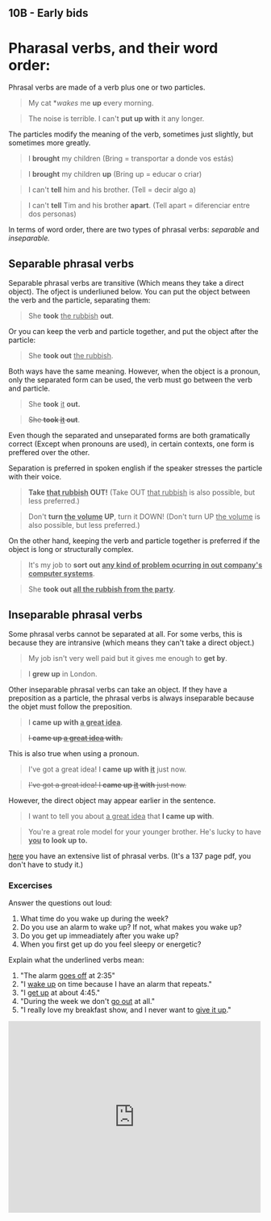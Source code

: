 ## 10B - Early bids

# Pharasal verbs, and their word order:

Phrasal verbs are made of a verb plus one or two particles.

> My cat **wakes* me **up** every morning.

>The noise is terrible. I can't **put up with** it any longer.

The particles modify the meaning of the verb, sometimes just slightly, but sometimes more greatly.

>I **brought** my children (Bring = transportar a donde vos estás)

>I **brought** my children **up** (Bring up = educar o criar)
 
>I can't **tell** him and his brother. (Tell = decir algo a)

>I can't **tell** Tim and his brother **apart**. (Tell apart = diferenciar entre dos personas)

In terms of word order, there are two types of phrasal verbs: *separable* and *inseparable.*

## Separable phrasal verbs
Separable phrasal verbs are transitive (Which means they take a direct object). The ofject is underliuned below. You can put the object between the verb and the particle, separating them:

>She **took** <ins>the rubbish</ins> **out**.

Or you can keep the verb and particle together, and put the object after the particle:

>She **took out** <ins>the rubbish</ins>.

Both ways have the same meaning. However, when the object is a pronoun, only the separated form can be used, the verb must go between the verb and particle.

>She **took** <ins>it</ins> **out.**

>~~She **took <ins>it</ins> out**~~.

Even though the separated and unseparated forms are both gramatically correct (Except when pronouns are used), in certain contexts, one form is preffered over the other.

Separation is preferred in spoken english if the speaker stresses the particle with their voice.

>**Take <ins>that rubbish</ins> OUT!** (Take OUT <ins>that rubbish</ins> is also possible, but less preferred.)

>Don't **turn <ins>the volume</ins> UP**, turn it DOWN! (Don't turn UP <ins>the volume</ins> is also possible, but less preferred.)

On the other hand, keeping the verb and particle together is preferred if the object is long or structurally complex.

>It's my job to **sort out <ins>any kind of problem ocurring in out company's computer systems</ins>**.

>She **took out <ins>all the rubbish from the party</ins>**.

## Inseparable phrasal verbs
Some phrasal verbs cannot be separated at all. For some verbs, this is because they are intransive (which means they can't take a direct object.)

>My job isn't very well paid but it gives me enough to **get by**.

>I **grew up** in London.

Other inseparable phrasal verbs can take an object. If they have a preposition as a particle, the phrasal verbs is always inseparable because the objet must follow the preposition.

>I **came up with <ins>a great idea</ins>**.

>~~I **came up <ins>a great idea</ins> with.**~~

This is also true when using a pronoun.

>I've got a great idea! I **came up with <ins>it</ins>** just now.

>~~I've got a great idea! I **came up <ins>it</ins> with** just now.~~

However, the direct object may appear earlier in the sentence.

>I want to tell you about <ins>a great idea</ins> that **I came up with**.

>You're a great role model for your younger brother. He's lucky to have **<ins>you</ins> to look up to.**

[here](https://www.languageforlife.es/wp-content/uploads/2013/10/Complete-PV-list.pdf) you have an extensive list of phrasal verbs. (It's a 137 page pdf, you don't have to study it.)

### Excercises

Answer the questions out loud:

1. What time do you wake up during the week?
2. Do you use an alarm to wake up? If not, what makes you wake up?
3. Do you get up immeadiately after you wake up?
4. When you first get up do you feel sleepy or energetic?

Explain what the underlined verbs mean:

1. "The alarm <ins>goes off</ins> at 2:35"
2. "I <ins>wake up</ins>  on time because I have an alarm that repeats."
3. "I <ins>get up</ins> at about 4:45."
4. "During the week we don't <ins>go out</ins> at all."
5. "I really love my breakfast show, and I never want to <ins>give it up</ins>."


<iframe style="max-width:100%" src="https://wordwall.net/es/embed/77dc623204c84a77bea6a395db0e1e4a?themeId=44&templateId=5&fontStackId=0" width="500" height="380" frameborder="0" allowfullscreen></iframe>